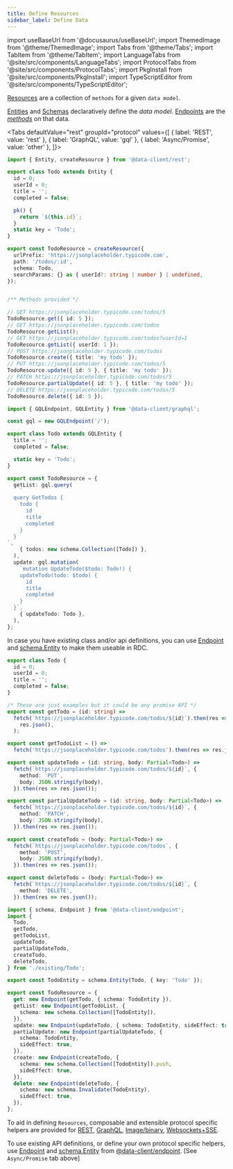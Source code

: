 ```yaml
---
title: Define Resources
sidebar_label: Define Data
---
```


<head>
  <title>Defining Asynchronous Methods (Endpoints) for Reactive Data Client</title>
  <meta name="docsearch:pagerank" content="40"/>
</head>

import useBaseUrl from '@docusaurus/useBaseUrl';
import ThemedImage from '@theme/ThemedImage';
import Tabs from '@theme/Tabs';
import TabItem from '@theme/TabItem';
import LanguageTabs from '@site/src/components/LanguageTabs';
import ProtocolTabs from '@site/src/components/ProtocolTabs';
import PkgInstall from '@site/src/components/PkgInstall';
import TypeScriptEditor from '@site/src/components/TypeScriptEditor';

[Resources](/rest/api/createResource) are a collection of `methods` for a given `data model`.

[Entities](/rest/api/Entity) and [Schemas](../concepts/normalization.md) declaratively define the _data model_.
[Endpoints](/rest/api/RestEndpoint) are the [_methods_](<https://en.wikipedia.org/wiki/Method_(computer_programming)>) on
that data. 

<Tabs
defaultValue="rest"
groupId="protocol"
values={[
{ label: 'REST', value: 'rest' },
{ label: 'GraphQL', value: 'gql' },
{ label: 'Async/Promise', value: 'other' },
]}>
<TabItem value="rest">

  <PkgInstall pkgs="@data-client/rest" />

<TypeScriptEditor row={false}>

```typescript title="TodoResource"
import { Entity, createResource } from '@data-client/rest';

export class Todo extends Entity {
  id = 0;
  userId = 0;
  title = '';
  completed = false;

  pk() {
    return `${this.id}`;
  }
  static key = 'Todo';
}

export const TodoResource = createResource({
  urlPrefix: 'https://jsonplaceholder.typicode.com',
  path: '/todos/:id',
  schema: Todo,
  searchParams: {} as { userId?: string | number } | undefined,
});


/** Methods provided */

// GET https://jsonplaceholder.typicode.com/todos/5
TodoResource.get({ id: 5 });
// GET https://jsonplaceholder.typicode.com/todos
TodoResource.getList();
// GET https://jsonplaceholder.typicode.com/todos?userId=1
TodoResource.getList({ userId: 1 });
// POST https://jsonplaceholder.typicode.com/todos
TodoResource.create({ title: 'my todo' });
// PUT https://jsonplaceholder.typicode.com/todos/5
TodoResource.update({ id: 5 }, { title: 'my todo' });
// PATCH https://jsonplaceholder.typicode.com/todos/5
TodoResource.partialUpdate({ id: 5 }, { title: 'my todo' });
// DELETE https://jsonplaceholder.typicode.com/todos/5
TodoResource.delete({ id: 5 });
```


</TypeScriptEditor>

  </TabItem>
  <TabItem value="gql">

  <PkgInstall pkgs="@data-client/graphql" />

<TypeScriptEditor row={false}>

```typescript title="TodoResource"
import { GQLEndpoint, GQLEntity } from '@data-client/graphql';

const gql = new GQLEndpoint('/');

export class Todo extends GQLEntity {
  title = '';
  completed = false;

  static key = 'Todo';
}

export const TodoResource = {
  getList: gql.query(
    `
  query GetTodos {
    todo {
      id
      title
      completed
    }
  }
`,
    { todos: new schema.Collection([Todo]) },
  ),
  update: gql.mutation(
    `mutation UpdateTodo($todo: Todo!) {
    updateTodo(todo: $todo) {
      id
      title
      completed
    }
  }`,
    { updateTodo: Todo },
  ),
};
```

</TypeScriptEditor>

  </TabItem>
  <TabItem value="other">

  <PkgInstall pkgs="@data-client/endpoint" />

In case you have existing class and/or api definitions, you can use
[Endpoint](/rest/api/Endpoint) and [schema.Entity](/rest/api/schema.Entity) to make them useable in RDC.

<TypeScriptEditor row={false}>

```typescript title="existing/Todo" collapsed
export class Todo {
  id = 0;
  userId = 0;
  title = '';
  completed = false;
}

/* These are just examples but it could be any promise API */
export const getTodo = (id: string) =>
  fetch(`https://jsonplaceholder.typicode.com/todos/${id}`).then(res =>
    res.json(),
  );

export const getTodoList = () =>
  fetch('https://jsonplaceholder.typicode.com/todos').then(res => res.json());

export const updateTodo = (id: string, body: Partial<Todo>) =>
  fetch(`https://jsonplaceholder.typicode.com/todos/${id}`, {
    method: 'PUT',
    body: JSON.stringify(body),
  }).then(res => res.json());

export const partialUpdateTodo = (id: string, body: Partial<Todo>) =>
  fetch(`https://jsonplaceholder.typicode.com/todos/${id}`, {
    method: 'PATCH',
    body: JSON.stringify(body),
  }).then(res => res.json());

export const createTodo = (body: Partial<Todo>) =>
  fetch(`https://jsonplaceholder.typicode.com/todos`, {
    method: 'POST',
    body: JSON.stringify(body),
  }).then(res => res.json());

export const deleteTodo = (body: Partial<Todo>) =>
  fetch(`https://jsonplaceholder.typicode.com/todos/${id}`, {
    method: 'DELETE',
  }).then(res => res.json());
```

```typescript title="TodoResource"
import { schema, Endpoint } from '@data-client/endpoint';
import {
  Todo,
  getTodo,
  getTodoList,
  updateTodo,
  partialUpdateTodo,
  createTodo,
  deleteTodo,
} from './existing/Todo';

export const TodoEntity = schema.Entity(Todo, { key: 'Todo' });

export const TodoResource = {
  get: new Endpoint(getTodo, { schema: TodoEntity }),
  getList: new Endpoint(getTodoList, {
    schema: new schema.Collection([TodoEntity]),
  }),
  update: new Endpoint(updateTodo, { schema: TodoEntity, sideEffect: true }),
  partialUpdate: new Endpoint(partialUpdateTodo, {
    schema: TodoEntity,
    sideEffect: true,
  }),
  create: new Endpoint(createTodo, {
    schema: new schema.Collection([TodoEntity]).push,
    sideEffect: true,
  }),
  delete: new Endpoint(deleteTodo, {
    schema: new schema.Invalidate(TodoEntity),
    sideEffect: true,
  }),
};
```

</TypeScriptEditor>

  </TabItem>
</Tabs>

<!--
  <TabItem value="sse">

```ts
import type { Manager, Middleware } from '@data-client/core';
import type { EndpointInterface } from '@data-client/endpoint';

export default class StreamManager implements Manager {
  protected declare middleware: Middleware;
  protected declare evtSource: WebSocket | EventSource;
  protected declare endpoints: Record<string, EndpointInterface>;

  constructor(
    evtSource: WebSocket | EventSource,
    endpoints: Record<string, EndpointInterface>,
  ) {
    this.evtSource = evtSource;
    this.endpoints = endpoints;

    this.middleware = controller => {
      this.evtSource.onmessage = event => {
        try {
          const msg = JSON.parse(event.data);
          if (msg.type in this.endpoints)
            controller.setResponse(
              this.endpoints[msg.type],
              ...msg.args,
              msg.data,
            );
        } catch (e) {
          console.error('Failed to handle message');
          console.error(e);
        }
      };
      return next => async action => next(action);
    };
  }

  cleanup() {
    this.evtSource.close();
  }

  getMiddleware() {
    return this.middleware;
  }
}
```

  </TabItem>
<TabItem value="img">

<PkgInstall pkgs="@data-client/img" />

</TabItem>
-->

To aid in defining `Resources`, composable and extensible protocol specific helpers are provided for [REST](/rest), [GraphQL](/graphql),
[Image/binary](../guides/img-media.md), [Websockets+SSE](../api/Manager.md#data-stream).

To use existing API definitions, or define your own protocol specific helpers, use
[Endpoint](/rest/api/Endpoint) and [schema.Entity](/rest/api/schema.Entity) from [@data-client/endpoint](https://www.npmjs.com/package/@data-client/endpoint).
[See `Async/Promise` tab above]
